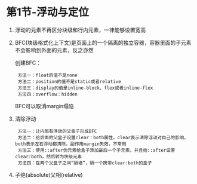 # 第1节-浮动与定位
1. 浮动的元素不再区分块级和行内元素，一律能够设置宽高
2. BFC(块级格式化上下文)是页面上的一个隔离的独立容器，容器里面的子元素不会影响到外面的元素，反之亦然

    创建BFC：

        方法一：float的值不是none
        方法二：position的值不是static或者relative
        方法三：display的值是inline-block、flex或者inline-flex
        方法四：overflow：hidden
    BFC可以取消margin塌陷
3. 清除浮动
        
        方法一：让内部有浮动的父盒子形成BFC
        方法二：给后面的父盒子设置clear：both属性。clear表示清除浮动对自己的影响，both表示左右浮动都清除。副作用margin失效，不常用
        方法三：使用::after伪元素给盒子添加最后一个子元素，并且给::after设置clear:both，然后转为块级元素
        方法四：在两个父盒子之间“隔墙”，隔一个携带clear:both的盒子
4. 子绝(absolute)父相(relative)